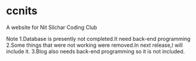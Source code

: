 # ccnits
A website for Nit Silchar Coding Club

Note
1.Database is presently not completed.It need back-end programming
2.Some things that were not working were removed.In next release,I will include it.
3.Blog also needs back-end programming so it is not included.
